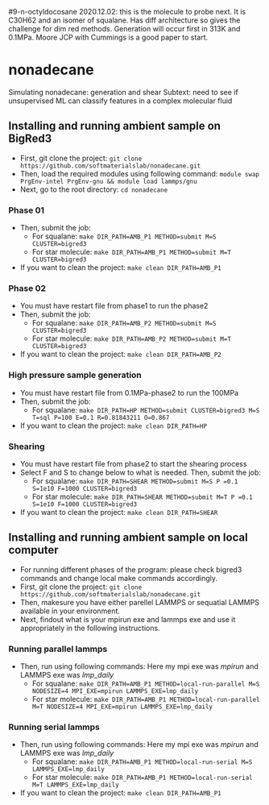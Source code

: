 #9-n-octyldocosane
2020.12.02: this is the molecule to probe next. It is C30H62 and an isomer of squalane. Has diff architecture so gives the challenge for dim red methods. Generation will occur first in 313K and 0.1MPa. Moore JCP with Cummings is a good paper to start.
# nonadecane
Simulating nonadecane: generation and shear
Subtext: need to see if unsupervised ML can classify features in a complex molecular fluid

## Installing and running ambient sample on BigRed3
* First, git clone the project:
```git clone https://github.com/softmaterialslab/nonadecane.git```
* Then, load the required modules using following command:
```module swap PrgEnv-intel PrgEnv-gnu && module load lammps/gnu```
* Next, go to the root directory:
 ```cd nonadecane```
### Phase 01
* Then, submit the job:
    * For squalane: ```make DIR_PATH=AMB_P1 METHOD=submit M=S CLUSTER=bigred3```
    * For star molecule:  ```make DIR_PATH=AMB_P1 METHOD=submit M=T CLUSTER=bigred3```
* If you want to clean the project:
 ```make clean DIR_PATH=AMB_P1```
### Phase 02
* You must have restart file from phase1 to run the phase2
* Then, submit the job:
    * For squalane: ```make DIR_PATH=AMB_P2 METHOD=submit M=S CLUSTER=bigred3```
    * For star molecule:  ```make DIR_PATH=AMB_P2 METHOD=submit M=T CLUSTER=bigred3```
* If you want to clean the project:
 ```make clean DIR_PATH=AMB_P2```
 
### High pressure sample generation
* You must have restart file from 0.1MPa-phase2 to run the 100MPa
* Then, submit the job:
    * For squalane: ```make DIR_PATH=HP METHOD=submit CLUSTER=bigred3 M=S T=sql P=100 E=0.1 R=0.81843211 O=0.867```
* If you want to clean the project:
 ```make clean DIR_PATH=HP```

### Shearing
* You must have restart file from phase2 to start the shearing process
* Select F and S to change below to what is needed. Then, submit the job:
    * For squalane: ```make DIR_PATH=SHEAR METHOD=submit M=S P =0.1 S=1e10 F=1000 CLUSTER=bigred3```
    * For star molecule:  ```make DIR_PATH=SHEAR METHOD=submit M=T P =0.1 S=1e10 F=1000 CLUSTER=bigred3```
* If you want to clean the project:
 ```make clean DIR_PATH=SHEAR```

## Installing and running ambient sample on local computer
* For running different phases of the program: please check bigred3 commands and change local make commands accordingly.
* First, git clone the project:
```git clone https://github.com/softmaterialslab/nonadecane.git```
* Then, makesure you have either parellel LAMMPS or sequatial LAMMPS available in your environment.
* Next, findout what is your mpirun exe and lammps exe and use it appropriately in the following instructions.
### Running parallel lammps
* Then, run using following commands: Here my mpi exe was *mpirun* and LAMMPS exe was *lmp_daily*
    * For squalane:  ```make DIR_PATH=AMB_P1 METHOD=local-run-parallel M=S NODESIZE=4 MPI_EXE=mpirun LAMMPS_EXE=lmp_daily```
    * For star molecule: ```make DIR_PATH=AMB_P1 METHOD=local-run-parallel M=T NODESIZE=4 MPI_EXE=mpirun LAMMPS_EXE=lmp_daily```
### Running serial lammps
* Then, run using following commands: Here my mpi exe was *mpirun* and LAMMPS exe was *lmp_daily*
    * For squalane:  ```make DIR_PATH=AMB_P1 METHOD=local-run-serial M=S LAMMPS_EXE=lmp_daily```
    * For star molecule: ```make DIR_PATH=AMB_P1 METHOD=local-run-serial M=T LAMMPS_EXE=lmp_daily```
* If you want to clean the project:
 ```make clean DIR_PATH=AMB_P1```

